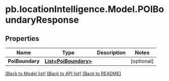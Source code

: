 # pb.locationIntelligence.Model.POIBoundaryResponse
## Properties

Name | Type | Description | Notes
------------ | ------------- | ------------- | -------------
**PoiBoundary** | [**List&lt;PoiBoundary&gt;**](PoiBoundary.md) |  | [optional] 

[[Back to Model list]](../README.md#documentation-for-models) [[Back to API list]](../README.md#documentation-for-api-endpoints) [[Back to README]](../README.md)

